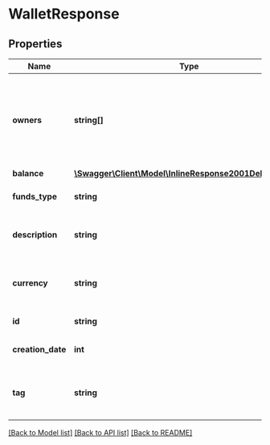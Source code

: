 # WalletResponse

## Properties
Name | Type | Description | Notes
------------ | ------------- | ------------- | -------------
**owners** | **string[]** | An array of userIDs of who own&#39;s the wallet. For now, you only can set up a unique owner | [optional] 
**balance** | [**\Swagger\Client\Model\InlineResponse2001DebitedFunds**](InlineResponse2001DebitedFunds.md) |  | [optional] 
**funds_type** | **string** | The type of funds in the wallet | [optional] 
**description** | **string** | A desciption of the wallet | [optional] 
**currency** | **string** | The currency - should be ISO_4217 format | [optional] 
**id** | **string** | The item&#39;s ID | [optional] 
**creation_date** | **int** | When the item was created | [optional] 
**tag** | **string** | Custom data that you can add to this item | [optional] 

[[Back to Model list]](../README.md#documentation-for-models) [[Back to API list]](../README.md#documentation-for-api-endpoints) [[Back to README]](../README.md)


